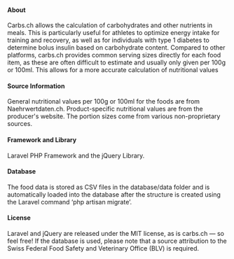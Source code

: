 #### About
Carbs.ch allows the calculation of carbohydrates and other nutrients in meals. This is particularly useful for athletes to optimize energy intake for training and recovery, as well as for individuals with type 1 diabetes to determine bolus insulin based on carbohydrate content. Compared to other platforms, carbs.ch provides common serving sizes directly for each food item, as these are often difficult to estimate and usually only given per 100g or 100ml. This allows for a more accurate calculation of nutritional values

#### Source Information
General nutritional values per 100g or 100ml for the foods are from Naehrwertdaten.ch. Product-specific nutritional values are from the producer's website. The portion sizes come from various non-proprietary sources.

#### Framework and Library
Laravel PHP Framework and the jQuery Library.

#### Database
The food data is stored as CSV files in the database/data folder and is automatically loaded into the database after the structure is created using the Laravel command ‘php artisan migrate’.

#### License
Laravel and jQuery are released under the MIT license, as is carbs.ch — so feel free! If the database is used, please note that a source attribution to the Swiss Federal Food Safety and Veterinary Office (BLV) is required.
